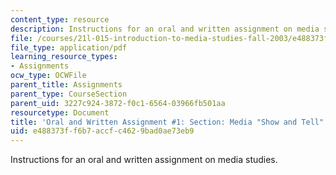 ```yaml
---
content_type: resource
description: Instructions for an oral and written assignment on media studies.
file: /courses/21l-015-introduction-to-media-studies-fall-2003/e488373ff6b7accfc4629bad0ae73eb9_show_and_tell.pdf
file_type: application/pdf
learning_resource_types:
- Assignments
ocw_type: OCWFile
parent_title: Assignments
parent_type: CourseSection
parent_uid: 3227c924-3872-f0c1-6564-03966fb501aa
resourcetype: Document
title: 'Oral and Written Assignment #1: Section: Media "Show and Tell"'
uid: e488373f-f6b7-accf-c462-9bad0ae73eb9
---
```

Instructions for an oral and written assignment on media studies.

